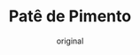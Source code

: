 ---
layout: post
layout-type: 1
title: "Patê de Pimento"
description: "Patê cremoso de pimento vermelho com um toque picante, perfeito para acompanhar tostinhas ou snacks"
keywords: "Patê de pimento vegano, Receita de patê vegano, Patê cremoso de pimento vermelho, Patê vegano saudável, Patê de sementes de girassol, Receita fácil de patê vegano, Patê caseiro sem glúten, Patê para entradas veganas, Acompanhamento vegano para tostinhas, Patê vegano picante"
permalink: /pate-pimento/
type: ["Entrada"]
protein: ["grao"]
image: "/assets/img/pate-pimento.webp"
serve: 8 pessoas
diet: ["s-frutos-secos","s-gluten"]
time-total: 40
time-prepar: 15
time-confe: 25
calorias: 106
proteinas: 3.5
lipidos: 6.25
hidratos: 8.75
author: original
new: "yes"
ingredients:
    - 100 gr | de Sementes de Girassol  
    - 2 | Pimentos Vermelhos grandes
    - 2 | Piri-piris Sino (ajustar conforme a sua preferência por picante)
    - 200 gr | de Grão-de-Bico 
    - 1  | Cebola
    - 2 dentes | de Alho
    - 2 c.sopa | de Óleo de Girassol
    - 1 c.sopa | de Concentrado de Tomate
    - 2 c.sopa | de Sumo de Limão
    - 1 c.chá | de Vinagre
    - "|sal q.b." 
instructions:
    - Demolhar as sementes de girassol por 4h ou fervê-las por 10min. Escorrer as sementes e colocá-las num processador de alimentos.
    - No forno ou em fogueira, assar os pimentos, o piri-piri, a cebola e os dentes de alho até ficarem macios e com a pele ligeiramente tostada. Retirar a pele e as sementes.
    - Num processador, juntar as sementes de girassol, os pimentos, o piri-píri, a cebola e o alho assados, o óleo de girassol, o grão-de-bico, o concentrado de tomate, o sumo de limão, o vinagre e o sal. Triturar até obter uma pasta cremosa e homogénea. Se necessário, ajustar a consistência com um pouco de água ou mais óleo.
    - Provar e ajustar o sal e a acidez a gosto.
    - Transferir a pasta para um frasco esterilizado, levar ao frigorífico até ficar fresco e, depois, está pronto a servir com tostinhas, por exemplo.
notes:
    - Pode guardar este patê no frigorífico durante 5-7 dias.
---